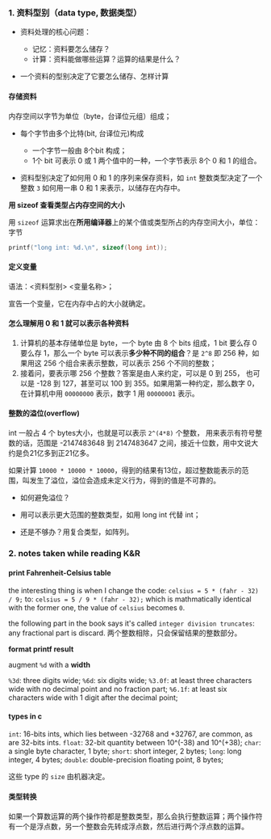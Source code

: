### 1. 资料型别（data type, 数据类型）

- 资料处理的核心问题：
	- 记忆：资料要怎么储存？
	- 计算：资料能做哪些运算？运算的结果是什么？

- 一个资料的型别决定了它要怎么储存、怎样计算

#### 存储资料

内存空间以字节为单位（byte，台译位元组）组成；

- 每个字节由多个比特(bit, 台译位元)构成
	- 一个字节一般由 8个bit 构成；
	- 1个 bit 可表示 0 或 1 两个值中的一种，一个字节表示 8个 0 和 1 的组合。

- 资料型别决定了如何用 0 和 1 的序列来保存资料，如 `int` 整数类型决定了一个整数 `3` 如何用一串 0 和 1 来表示，以储存在内存中。

**用 sizeof 查看类型占内存空间的大小**

用 `sizeof` 运算求出在**所用编译器**上的某个值或类型所占的内存空间大小，单位：字节

```c
printf("long int: %d.\n", sizeof(long int));
```

#### 定义变量

语法：<资料型别> <变量名称>；

宣告一个变量，它在内存中占的大小就确定。


#### 怎么理解用 0 和 1 就可以表示各种资料

1. 计算机的基本存储单位是 byte，一个 byte 由 8 个 bits 组成，1 bit 要么存 0 要么存 1，那么一个 byte 可以表示**多少种不同的组合**？是 `2^8` 即 256 种，如果用这 256 个组合来表示整数，可以表示 256 个不同的整数；
2. 接着问，要表示哪 256 个整数？答案是由人来约定，可以是 0 到 255， 也可以是 -128 到 127，甚至可以 100 到 355。如果用第一种约定，那么数字 0，在计算机中用 `00000000` 表示，数字 1 用 `00000001` 表示。

#### 整数的溢位(overflow)

int 一般占 4 个 bytes大小，也就是可以表示 `2^(4*8)` 个整数， 用来表示有符号整数的话，范围是 -2147483648 到 2147483647 之间，接近十位数，用中文说大约是负21亿多到正21亿多。

如果计算 `10000 * 10000 * 10000`，得到的结果有13位，超过整数能表示的范围，叫发生了溢位，溢位会造成未定义行为，得到的值是不可靠的。

- 如何避免溢位？
- 用可以表示更大范围的整数类型，如用 long int 代替 int；

- 还是不够办？用复合类型，如阵列。

### 2. notes taken while reading K&R

#### print Fahrenheit-Celsius table

the interesting thing is when I change the code: `celsius = 5 * (fahr - 32) / 9;` to: `celsius = 5 / 9 * (fahr - 32);` which is mathmatically identical with the former one, the value of `celsius` becomes `0`.

the following part in the book says it's called `integer division truncates`: any fractional part is discard. 两个整数相除，只会保留结果的整数部分。

**format printf result**

augment `%d` with a **width**

`%3d`: three digits wide;
`%6d`: six digits wide;
`%3.0f`: at least three characters wide with no decimal point and no fraction part;
`%6.1f`: at least six characters wide with 1 digit after the decimal point;

#### types in c

`int`: 16-bits ints, which lies between -32768 and +32767, are common, as are 32-bits ints.
`float`: 32-bit quantity between 10^(-38) and 10^(+38);
`char`: a single byte character, 1 byte;
`short`: short integer, 2 bytes;
`long`: long integer, 4 bytes;
`double`: double-precision floating point, 8 bytes;

这些 type 的 `size` 由机器决定。

#### 类型转换

如果一个算数运算的两个操作符都是整数类型，那么会执行整数运算；两个操作符有一个是浮点数，另一个整数会先转成浮点数，然后进行两个浮点数的运算。
